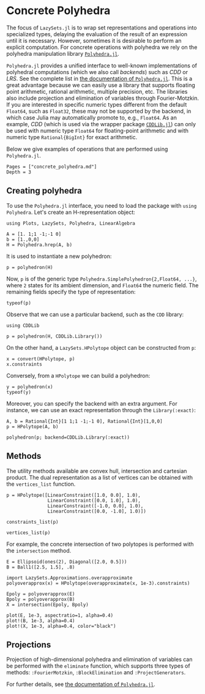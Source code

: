 # Concrete Polyhedra

The focus of `LazySets.jl` is to wrap set representations and operations into
specialized types, delaying the evaluation of the result of an expression until
it is necessary.
However, sometimes it is desirable to perform an explicit computation.
For concrete operations with polyhedra we rely on the polyhedra manipulation
library [`Polyhedra.jl`](https://github.com/JuliaPolyhedra/Polyhedra.jl).

`Polyhedra.jl` provides a unified interface to well-known implementations of
polyhedral computations (which we also call *backends*) such as *CDD* or *LRS*.
See the complete list in [the documentation of
`Polyhedra.jl`](https://juliapolyhedra.github.io/Polyhedra.jl/latest/installation/#Getting-Libraries-1).
This is a great advantage because we can easily use a library that supports
floating point arithmetic, rational arithmetic, multiple precision, etc.
The libraries also include projection and elimination of variables through
Fourier-Motzkin.
If you are interested in specific numeric types different from the default
`Float64`, such as `Float32`, these may not be supported by the backend, in
which case Julia may automatically promote to, e.g., `Float64`.
As an example, *CDD* (which is used via the wrapper package
[`CDDLib.jl`](https://github.com/JuliaPolyhedra/CDDLib.jl)) can only be used
with numeric type `Float64` for floating-point arithmetic and with numeric type
`Rational{BigInt}` for exact arithmetic.

Below we give examples of operations that are performed using `Polyhedra.jl`.

```@contents
Pages = ["concrete_polyhedra.md"]
Depth = 3
```

## Creating polyhedra

To use the `Polyhedra.jl` interface, you need to load the package with `using Polyhedra`.
Let's create an H-representation object:

```@example concrete_polyhedra
using Plots, LazySets, Polyhedra, LinearAlgebra

A = [1. 1;1 -1;-1 0]
b = [1.,0,0]
H = Polyhedra.hrep(A, b)
```

It is used to instantiate a new polyhedron:

```@example concrete_polyhedra
p = polyhedron(H)
```

Now, `p` is of the generic type `Polyhedra.SimplePolyhedron{2,Float64, ...}`, where
`2` states for its ambient dimension, and `Float64` the numeric field. The remaining
fields specify the type of representation:

```@example concrete_polyhedra
typeof(p)
```

Observe that we can use a particular backend, such as the `CDD` library:

```@example concrete_polyhedra
using CDDLib

p = polyhedron(H, CDDLib.Library())
```

On the other hand, a `LazySets.HPolytope` object can be constructed from `p`:

```@example concrete_polyhedra
x = convert(HPolytope, p)
x.constraints
```

Conversely, from a `HPolytope` we can build a polyhedron:

```@example concrete_polyhedra
y = polyhedron(x)
typeof(y)
```

Moreover, you can specify the backend with an extra argument.
For instance, we can use an exact representation through the
`Library(:exact)`:

```@example concrete_polyhedra
A, b = Rational{Int}[1 1;1 -1;-1 0], Rational{Int}[1,0,0]
p = HPolytope(A, b)

polyhedron(p; backend=CDDLib.Library(:exact))
```

## Methods

The utility methods available are convex hull, intersection and cartesian
product.
The dual representation as a list of vertices can be obtained with the
`vertices_list` function.

```@example concrete_polyhedra
p = HPolytope([LinearConstraint([1.0, 0.0], 1.0),
               LinearConstraint([0.0, 1.0], 1.0),
               LinearConstraint([-1.0, 0.0], 1.0),
               LinearConstraint([0.0, -1.0], 1.0)])

constraints_list(p)
```

```@example concrete_polyhedra
vertices_list(p)
```

For example, the concrete intersection of two polytopes is performed with the
`intersection` method.

```@example concrete_polyhedra
E = Ellipsoid(ones(2), Diagonal([2.0, 0.5]))
B = Ball1([2.5, 1.5], .8)

import LazySets.Approximations.overapproximate
polyoverapprox(x) = HPolytope(overapproximate(x, 1e-3).constraints)

Epoly = polyoverapprox(E)
Bpoly = polyoverapprox(B)
X = intersection(Epoly, Bpoly)

plot(E, 1e-3, aspectratio=1, alpha=0.4)
plot!(B, 1e-3, alpha=0.4)
plot!(X, 1e-3, alpha=0.4, color="black")
```

## Projections

Projection of high-dimensional polyhedra and elimination of variables can be
performed with the `eliminate` function, which supports three types of methods:
`:FourierMotzkin`, `:BlockElimination` and `:ProjectGenerators`.

For further details, see [the documentation of
`Polyhedra.jl`](https://juliapolyhedra.github.io/Polyhedra.jl/latest/projection/).
